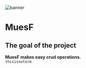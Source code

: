
![banner](http://mues.com.tr/src/images/logo-colored.png)<br/>

# MuesF
## The goal of the project 
**MuesF makes easy crud operations.**<br/>
`thisisnotorm`
